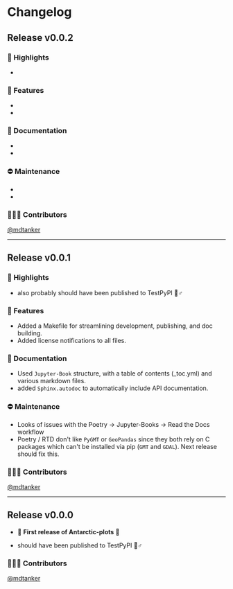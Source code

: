 # Changelog

## Release v0.0.2 

### 💫 Highlights
* 

### 🚀 Features

* 
* 


### 📖 Documentation

* 
*

### ⛔ Maintenance

* 
* 


### 🧑‍🤝‍🧑 Contributors

[@mdtanker](https://github.com/mdtanker)

---

## Release v0.0.1 

### 💫 Highlights
* also probably should have been published to TestPyPI 🤦♂️

### 🚀 Features

* Added a Makefile for streamlining development, publishing, and doc building.
* Added license notifications to all files.


### 📖 Documentation

* Used `Jupyter-Book` structure, with a table of contents (_toc.yml) and various markdown files.
* added `Sphinx.autodoc` to automatically include API documentation.


### ⛔ Maintenance

* Looks of issues with the Poetry -> Jupyter-Books -> Read the Docs workflow
* Poetry / RTD don't like `PyGMT` or `GeoPandas` since they both rely on C packages which can't be installed via pip (`GMT` and `GDAL`). Next release should fix this. 


### 🧑‍🤝‍🧑 Contributors

[@mdtanker](https://github.com/mdtanker)

---

## Release v0.0.0 

* 🎉 **First release of Antarctic-plots** 🎉

* should have been published to TestPyPI 🤦♂️

### 🧑‍🤝‍🧑 Contributors

[@mdtanker](https://github.com/mdtanker)
